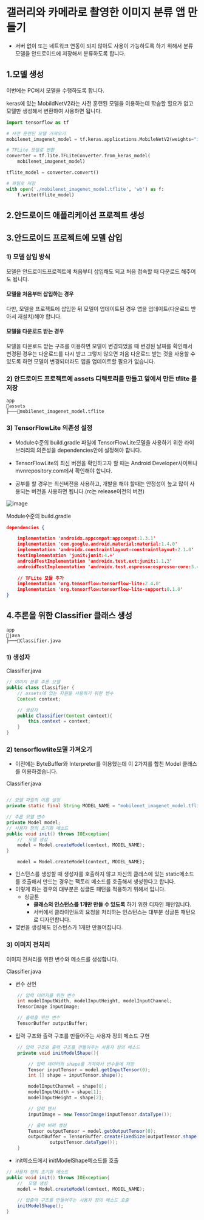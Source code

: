 # 갤러리와 카메라로 촬영한 이미지 분류 앱 만들기

- 서버 없이 또는 네트워크 연동이 되지 않아도 사용이 가능하도록 하기 위해서 분류 모델을 안드로이드에 저장해서 분류하도록 합니다.



## 1.모델 생성

이번에는 PC에서 모델을 수행하도록 합니다.

keras에 있는 MobildNetV2라는 사전 훈련된 모델을 이용하는데 학습할 힐요가 없고 모델만 생성해서 변환하여 사용하면 됩니다.



```python
import tensorflow as tf

# 사전 훈련된 모델 가져오기
mobilenet_imagenet_model = tf.keras.applications.MobileNetV2(weights="imagenet")

# TFLite 모델로 변환
converter = tf.lite.TFLiteConverter.from_keras_model(
    mobilenet_imagenet_model)

tflite_model = converter.convert()

# 파일로 저장
with open('./mobilenet_imagemet_model.tflite', 'wb') as f:
    f.write(tflite_model)

```



## 2.안드로이드 애플리케이션 프로젝트 생성



## 3.안드로이드 프로젝트에 모델 삽입

### 1) 모델 삽입 방식

모델은 안드로이드프로젝트에 처음부터 삽입해도 되고 처음 접속할 때 다운로드 해주어도 됩니다.

#### 모델을 처음부터 삽입하는 경우

다만, 모델을 프로젝트에 삽입한 뒤 모델이 업데이트된 경우 앱을 업데이트(다운로드 받아서 재설치)해야 합니다. 

#### 모델을 다운로드 받는 경우

모델을 다운로드 받는 구조를 이용하면 모델이 변경되었을 때 변경된 날짜를 확인해서 변경된 경우는 다운로드를 다시 받고 그렇지 않으면 처음 다운로드 받는 것을 사용할 수 있도록 하면 모델이 변경되더라도 앱을 업데이트할 필요가 없습니다.



### 2) 안드로이드 프로젝트에 assets 디렉토리를 만들고 앞에서 만든 tflite 를 저장

```
app
📁assets
├───📑mobilenet_imagenet_model.tflite
```



### 3) TensorFlowLite 의존성 설정

- Module수준의 build.gradle 파일에 TensorFlowLite모델을 사용하기 위한 라이브러리의 의존성을 dependencies안에 설정해야 합니다.

- TensorFlowLite의 최신 버전을 확인하고자 할 때는 Android Developer사이트나  mvnrepository.com에서 확인해야 합니다.
- 공부를 할 경우는 최신버전을 사용하고, 개발을 해야 할때는 안정성이 높고 많이 사용되는 버전을 사용하면 됩니다.(rc는 release이전의 버전)

![image](https://user-images.githubusercontent.com/58774664/134642723-8e97033c-9a26-47b1-87dc-bb081463fcd9.png)





Module수준의 build.gradle

```json
dependencies {

    implementation 'androidx.appcompat:appcompat:1.3.1'
    implementation 'com.google.android.material:material:1.4.0'
    implementation 'androidx.constraintlayout:constraintlayout:2.1.0'
    testImplementation 'junit:junit:4.+'
    androidTestImplementation 'androidx.test.ext:junit:1.1.3'
    androidTestImplementation 'androidx.test.espresso:espresso-core:3.4.0'
	
    // TFLite 모듈 추가
    implementation 'org.tensorflow:tensorflow-lite:2.4.0'
    implementation 'org.tensorflow:tensorflow-lite-support:0.1.0'
}
```



## 4.추론을 위한 Classifier 클래스 생성

```
app
📁java
├───📃Classifier.java
```



### 1) 생성자

Classifier.java

```java
// 이미지 분류 추론 모델
public class Classifier {
    // assets에 있는 자원을 사용하기 위한 변수
    Context context;

    // 생성자
    public Classifier(Context context){
        this.context = context;
    }
}
```



### 2) tensorflowlite모델 가져오기

- 이전에는 ByteBuffer와 Interpreter를 이용했는데 이 2가지를 합친 Model 클래스를 이용하겠습니다.



Classifier.java

```java

// 모델 파일의 이름 설정
private static final String MODEL_NAME = "mobilenet_imagenet_model.tflite";

// 추론 모델 변수
private Model model;
// 사용자 정의 초기화 메소드
public void init() throws IOException{
    //  모델 생성
    model = Model.createModel(context, MODEL_NAME);
}

```



`    model = Model.createModel(context, MODEL_NAME);` 

- 인스턴스를 생성할 때 생성자를 호출하지 않고 자신의 클래스에 있는 static메소드를 호출해서 만드는 경우는 팩토리 메소드를 호출해서 생성한다고 합니다.
- 이렇게 하는 경우의 대부분은 싱글톤 패턴을 적용하기 위해서 입니다.
  - 싱글톤 
    - **클래스의 인스턴스를 1개만 만들 수 있도록** 하기 위한 디자인 패턴입니다.
    - 서버에서 클라이언트의 요청을 처리하는 인스턴스는 대부분 싱글톤 패턴으로 디자인합니다.
- 몇번을 생성해도 인스턴스가 1개만 만들어집니다.



### 3) 이미지 전처리

이미지 전처리를 위한 변수와 메소드를 생성합니다.



Classifier.java



- 변수 선언

```java
    // 입력 이미지를 위한 변수
    int modelInputWidth, modelInputHeight, modelInputChannel;
    TensorImage inputImage;

    // 출력을 위한 변수
    TensorBuffer outputBuffer;
```



- 입력 구조와 출력 구조를 만들어주는 사용자 정의 메소드 구현

```java
    // 입력 구조와 출력 구조를 만들어주는 사용자 정의 메소드
    private void initModelShape(){

        // 입력 데이터의 shape를 가져와서 변수들에 저장
        Tensor inputTensor = model.getInputTensor(0);
        int [] shape = inputTensor.shape();

        modelInputChannel = shape[0];
        modelInputWidth = shape[1];
        modelInputHeight = shape[2];

        // 입력 텐서
        inputImage = new TensorImage(inputTensor.dataType());

        // 출력 버퍼 생성
        Tensor outputTensor = model.getOutputTensor(0);
        outputBuffer = TensorBuffer.createFixedSize(outputTensor.shape(),
                outputTensor.dataType());
    }
```



- init메소드에서 initModelShape메소드를 호출

```java
// 사용자 정의 초기화 메소드
public void init() throws IOException{
    //  모델 생성
    model = Model.createModel(context, MODEL_NAME);
    
    // 입출력 구조를 만들어주는 사용자 정의 메소드 호출
    initModelShape();
}
```